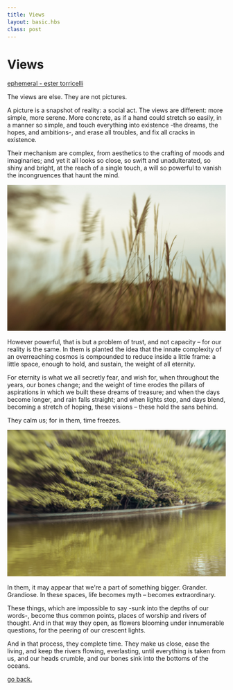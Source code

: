 ```yaml
---
title: Views
layout: basic.hbs
class: post
---
```


# Views

[ephemeral - ester torricelli](???)

The views are else. They are not pictures.

A picture is a snapshot of reality: a social act. The views are different: more simple, more serene. More concrete, as if a hand could stretch so easily, in a manner so simple, and touch everything into existence -the dreams, the hopes, and ambitions-, and erase all troubles, and fix all cracks in existence.

Their mechanism are complex, from aesthetics to the crafting of moods and imaginaries; and yet it all looks so close, so swift and unadulterated, so shiny and bright, at the reach of a single touch, a will so powerful to vanish the incongruences that haunt the mind.

![ephemeral - ester torricelli](../media/posts/views/views1.jpg)

However powerful, that is but a problem of trust, and not capacity – for our reality is the same. In them is planted the idea that the innate complexity of an overreaching cosmos is compounded to reduce inside a little frame: a little space, enough to hold, and sustain, the weight of all eternity.

For eternity is what we all secretly fear, and wish for, when throughout the years, our bones change; and the weight of time erodes the pillars of aspirations in which we built these dreams of treasure; and when the days become longer, and rain falls straight; and when lights stop, and days blend, becoming a stretch of hoping, these visions – these hold the sans behind.

They calm us; for in them, time freezes.

![ephemeral - ester torricelli](../media/posts/views/views2.jpg)

In them, it may appear that we're a part of something bigger. Grander. Grandiose. In these spaces, life becomes myth – becomes extraordinary.

These things, which are impossible to say -sunk into the depths of our words-, become thus common points, places of worship and rivers of thought. And in that way they open, as flowers blooming under innumerable questions, for the peering of our crescent lights.

And in that process, they complete time. They make us close, ease the living, and keep the rivers flowing, everlasting, until everything is taken from us, and our heads crumble, and our bones sink into the bottoms of the oceans.

[go back.](index.html)
